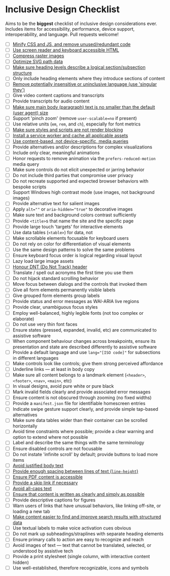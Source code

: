 # Inclusive Design Checklist

Aims to be the **biggest** checklist of inclusive design considerations ever. Includes items for accessibility, performance, device support, interoperability, and language. Pull requests welcome!

- [ ] [Minify CSS and JS, and remove unused/redundant code](https://developers.google.com/speed/docs/insights/MinifyResources)
- [ ] [Use screen reader and keyboard accessible HTML](https://developer.mozilla.org/en-US/docs/Learn/Accessibility/HTML)
- [ ] [Compress raster images](https://www.html5rocks.com/en/tutorials/speed/img-compression/)
- [ ] [Optimize SVG path data](https://web-design-weekly.com/2014/10/22/optimizing-svg-web/)
- [ ] [Make sure heading levels describe a logical section/subsection structure](https://webaim.org/techniques/semanticstructure/)
- [ ] Only include heading elements where they introduce sections of content
- [ ] [Remove potentially insensitive or uninclusive language (use 'singular they')](http://alexjs.com/)
- [ ] Give video content captions and transcripts
- [ ] Provide transcripts for audio content  
- [ ] [Make sure main body (paragraph) text is no smaller than the default (user agent) size](https://www.smashingmagazine.com/2011/10/16-pixels-body-copy-anything-less-costly-mistake/)
- [ ] Support 'pinch zoom' (remove `user-scalable=no` if present)
- [ ] Use relative units (`em`, `rem`, and `ch`), especially for font metrics
- [ ] [Make sure styles and scripts are not render blocking](https://csabapalfi.github.io/eliminate-render-blocking/)
- [ ] [Install a service worker and cache all applicable assets](https://css-tricks.com/serviceworker-for-offline/)
- [ ] [Use content-based, not device-specific, media queries](http://bradfrost.com/blog/post/7-habits-of-highly-effective-media-queries/#content)
- [ ] Provide alternatives and/or descriptions for complex visualizations
- [ ] Include only clear, meaningful animations
- [ ] Honor requests to remove animation via the `prefers-reduced-motion` media query
- [ ] Make sure controls do not elicit unexpected or jarring behavior
- [ ] Do not include third parties that compromise user privacy
- [ ] Do not recreate supported and expected browser behaviors with bespoke scripts
- [ ] Support Windows high contrast mode (use images, not background images)
- [ ] Provide alternative text for salient images
- [ ] Apply `alt=""` or `aria-hidden="true"` to decorative images
- [ ] Make sure text and background colors contrast sufficiently
- [ ] Provide `<title>`s that name the site and the specific page
- [ ] Provide large touch 'targets' for interactive elements
- [ ] Use data tables (`<table>`) for data, not 
- [ ] Make scrollable elements focusable for keyboard users
- [ ] Do not rely on color for differentiation of visual elements
- [ ] Use the same design patterns to solve the same problems
- [ ] Ensure keyboard focus order is logical regarding visual layout
- [ ] Lazy load large image assets
- [ ] [Honour DNT (Do Not Track) header](https://developer.mozilla.org/en-US/docs/Web/HTTP/Headers/DNT)
- [ ] Translate / spell out acronyms the first time you use them
- [ ] Do not hijack standard scrolling behavior
- [ ] Move focus between dialogs and the controls that invoked them
- [ ] Give all form elements permanently visible labels
- [ ] Give grouped form elements group labels
- [ ] Provide status and error messages as WAI-ARIA live regions
- [ ] Provide clear, unambiguous focus styles
- [ ] Employ well-balanced, highly legible fonts (not too complex or elaborate)
- [ ] Do not use very thin font faces
- [ ] Ensure states (pressed, expanded, invalid, etc) are communicated to assistive software
- [ ] When component behaviour changes across breakpoints, ensure its presentation and state are described differently to assistive software
- [ ] Provide a default language and use `lang="[ISO code]"` for subsections in different languages
- [ ] Make controls look like controls; give them strong perceived affordance
- [ ] Underline links — at least in body copy
- [ ] Make sure all content belongs to a landmark element (`<header>`, `<footer>`, `<nav>`, `<main>`, etc)
- [ ] In visual designs, avoid pure white or pure black
- [ ] Mark invalid fields clearly and provide associated error messages
- [ ] Ensure content is not obscured through zooming (no fixed widths)
- [ ] Provide a `manifest.json` file for identifiable homescreen entries
- [ ] Indicate swipe gesture support clearly, and provide simple tap-based alternatives
- [ ] Make sure data tables wider than their container can be scrolled horizontally
- [ ] Avoid time constraints where possible; provide a clear warning and option to extend where not possible 
- [ ] Label and describe the same things with the same terminology
- [ ] Ensure disabled controls are not focusable
- [ ] Do not instate 'infinite scroll' by default; provide buttons to load more items
- [ ] [Avoid justified body text](https://www.w3.org/TR/WCAG20-TECHS/F88.html)
- [ ] [Provide enough spacing between lines of text (`line-height`)](https://www.w3.org/TR/WCAG20-TECHS/C21.html)
- [ ] [Ensure PDF content is accessible](https://webaim.org/techniques/acrobat/)
- [ ] [Provide a skip link if necessary](https://webaim.org/techniques/skipnav/) 
- [ ] [Avoid all-caps text](https://github.com/humanmade/hm-pattern-library/issues/75)
- [ ] [Ensure that content is written as clearly and simply as possible](https://www.w3.org/TR/UNDERSTANDING-WCAG20/meaning-supplements.html)
- [ ] Provide descriptive captions for figures
- [ ] Warn users of links that have unusual behaviors, like linking off-site, or loading a new tab
- [ ] [Make content easier to find and improve search results with structured data](https://developers.google.com/search/docs/guides/prototype)
- [ ] Use textual labels to make voice activation cues obvious
- [ ] Do not mark up subheadings/straplines with separate heading elements
- [ ] Ensure primary calls to action are easy to recognize and reach
- [ ] Avoid images of text — text that cannot be translated, selected, or understood by assistive tech
- [ ] Provide a print stylesheet (single column, with interactive content hidden)
- [ ] Use well-established, therefore recognizable, icons and symbols
